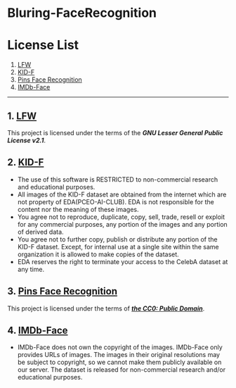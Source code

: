# Bluring-FaceRecognition

License List
============
1. [LFW](https://github.com/BluringOther/Bluring-FaceRecognition/blob/master/README.md#1-lfw)
2. [KID-F](https://github.com/BluringOther/Bluring-FaceRecognition/blob/master/README.md#2-kid-f)
3. [Pins Face Recognition](https://github.com/BluringOther/Bluring-FaceRecognition/blob/master/README.md#3-pins-face-recognition)
4. [IMDb-Face](https://github.com/fwang91/IMDb-Face)
---------------------------------------------------
## 1. [LFW](http://vis-www.cs.umass.edu/lfw)
This project is licensed under the terms of the _**GNU Lesser General Public License v2.1**_.
## 2. [KID-F](https://www.kaggle.com/datasets/vkehfdl1/kidf-kpop-idol-dataset-female)
- The use of this software is RESTRICTED to non-commercial research and educational purposes.
- All images of the KID-F dataset are obtained from the internet which are not property of EDA(PCEO-AI-CLUB). EDA is not responsible for the content nor the meaning of these images.
- You agree not to reproduce, duplicate, copy, sell, trade, resell or exploit for any commercial purposes, any portion of the images and any portion of derived data.
- You agree not to further copy, publish or distribute any portion of the KID-F dataset. Except, for internal use at a single site within the same organization it is allowed to make copies of the dataset.
- EDA reserves the right to terminate your access to the CelebA dataset at any time.
## 3. [Pins Face Recognition](https://www.kaggle.com/datasets/hereisburak/pins-face-recognition)
This project is licensed under the terms of _**[the CC0: Public Domain](https://creativecommons.org/publicdomain/zero/1.0/)**_.
## 4. [IMDb-Face](https://github.com/fwang91/IMDb-Face)
- IMDb-Face does not own the copyright of the images. IMDb-Face only provides URLs of images. The images in their original resolutions may be subject to copyright, so we cannot make them publicly available on our server. The dataset is released for non-commercial research and/or educational purposes.
